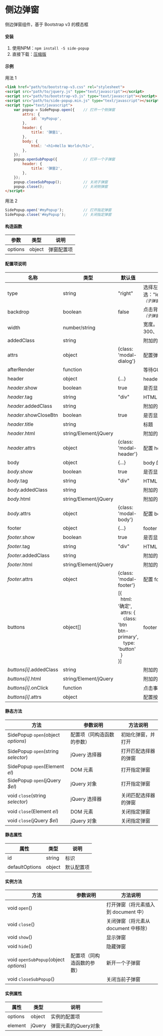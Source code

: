 # 侧边弹窗
侧边弹窗组件，基于 Bootstrap v3 的模态框


#### 安装
1. 使用NPM：`npm install -S side-popup`
1. 直接下载：<a href="dist/side-popup.min.js" target="_blank">压缩版</a>


#### 示例
用法 1
```html
<link href="path/to/bootstrap-v3.css" rel="stylesheet">
<script src="path/to/jquery.js" type="text/javascript"></script>
<script src="path/to/bootstrap-v3.js" type="text/javascript"></script>
<script src="path/to/side-popup.min.js" type="text/javascript"></script>
<script type="text/javascript">
    var popup = SidePopup.open({    // 打开一个侧弹窗
        attrs: {
            id: 'myPopup',
        },
        header: {
            title: '弹窗1',
        },
        body: {
            html: '<h1>Hello World</h1>',
        },
    });
    popup.openSubPopup({            // 打开一个子弹窗
        header: {
            title: '弹窗2',
        },
    });
    popup.closeSubPopup();          // 关闭子弹窗
    popup.close();                  // 关闭侧弹窗
</script>
```
用法 2
```javascript
SidePopup.open('#myPopup');         // 打开指定弹窗
SidePopup.close('#myPopup');        // 关闭指定弹窗
```


#### 构造函数
|参数|类型|说明|
|-|-|-|
|options|object|弹窗配置项|


#### 配置项说明
|名称|类型|默认值|说明|
|-|-|-|-|
|type|string|"right"|选择左右弹窗，可选："left"、"right"<br><small>*（子弹窗不适应）*</small>|
|backdrop|boolean|false|点击背景关闭弹窗<br><small>*（子弹窗不适应）*</small>|
|width|number/string||宽度。如：300、"100px"、"30%"|
|addedClass|string||附加的 CSS 类|
|attrs|object|{class: 'modal-dialog'}|配置弹窗元素的属性|
|afterRender|function||等待GUI渲染后执行|
|header|object|{...}|header 的配置项|
|*header*.show|boolean|true|是否显示 header|
|*header*.tag|string|"div"|HTML 标签|
|*header*.addedClass|string||附加的 CSS 类|
|*header*.showCloseBtn|boolean|true|是否显示关闭按钮|
|*header*.title|string||标题|
|*header*.html|string/Element/jQuery||附加的内容|
|*header*.attrs|object|{class: 'modal-header'}|配置 header 元素的属性|
|body|object|{...}|body 的配置项|
|*body*.show|boolean|true|是否显示 body|
|*body*.tag|string|"div"|HTML 标签|
|*body*.addedClass|string||附加的 CSS 类|
|*body*.html|string/Element/jQuery||附加的内容|
|*body*.attrs|object|{class: 'modal-body'}|配置 body 元素的属性|
|footer|object|{...}|footer 的配置项|
|*footer*.show|boolean|true|是否显示 footer|
|*footer*.tag|string|"div"|HTML 标签|
|*footer*.addedClass|string||附加的 CSS 类|
|*footer*.html|string/Element/jQuery||附加的内容|
|*footer*.attrs|object|{class: 'modal-footer'}|配置 footer 元素的属性|
|buttons|object[]|[{<br>&nbsp;&nbsp;html: '确定',<br>&nbsp;&nbsp;attrs: {<br>&nbsp;&nbsp;&nbsp;&nbsp;class: 'btn btn-primary',<br>&nbsp;&nbsp;&nbsp;&nbsp;type: 'button'<br>&nbsp;&nbsp;}<br>}]|footer 按钮的配置项|
|*buttons[i]*.addedClass|string||附加的 CSS 类|
|*buttons[i]*.html|string/Element/jQuery||附加的内容|
|*buttons[i]*.onClick|function||点击事件处理函数|
|*buttons[i]*.attrs|object||配置按钮元素的属性|

#### 静态方法
|方法|参数说明|方法说明|
|-|-|-|
|SidePopup `open`(object *options*)|配置项（同构造函数的参数）|初始化弹窗，并打开|
|SidePopup `open`(string *selector*)|jQuery 选择器|打开匹配选择器的弹窗|
|SidePopup `open`(Element *el*)|DOM 元素|打开指定弹窗|
|SidePopup `open`(jQuery *$el*)|jQuery 对象|打开指定弹窗|
|void `close`(string *selector*)|jQuery 选择器|关闭匹配选择器的弹窗|
|void `close`(Element *el*)|DOM 元素|关闭指定弹窗|
|void `close`(jQuery *$el*)|jQuery 对象|关闭指定弹窗|


#### 静态属性
|属性|类型|说明|
|-|-|-|
|id|string|标识|
|defaultOptions|object|默认配置项|


#### 实例方法
|方法|参数说明|方法说明|
|-|-|-|
|void `open`()||打开弹窗（将元素插入到 document 中）|
|void `close`()||关闭弹窗（将元素从 document 中移除）|
|void `show`()||显示弹窗|
|void `hide`()||隐藏弹窗|
|void `openSubPopup`(object *options*)|配置项（同构造函数的参数）|新开一个子弹窗|
|void `closeSubPopup`()||关闭当前子弹窗|

#### 实例属性
|属性|类型|说明|
|-|-|-|
|options|object|实例的配置项|
|element|jQuery|弹窗元素的jQuery对象|